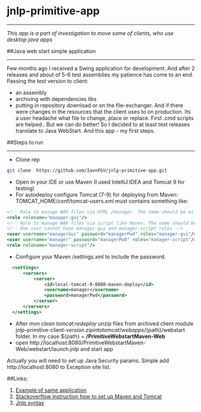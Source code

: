 # jnlp-primitive-app

---

*This app is a part of investigation to move some of clients, who use desktop java apps*


##Java web start simple application

---

Few months ago I received a Swing application for development. 
And after 2 releases and about of 5-6 test assemblies my 
patience has come to an end. 
Passing the test version to client: 
* an assembly
* archiving with dependencies libs 
* putting in repository download or on the file-exchanger. 
And if there were changes in the resources that the client uses to on production.
Its a user headache what file to change, place or replace.
First .cmd scripts are helped.. But we can do better!
So I decided to at least test releases translate to Java WebStart. 
And this app - my first steps.

##Steps to run

---

* Clone rep
```bash
git clone  https://github.com/IavnFGV/jnlp-primitive-app.git
```

* Open in your IDE or use Maven (I used IntelliJ IDEA and Tomcat 9 for testing)
* For autodeploy configure Tomcat (7-9) for deploying from Maven:
    TOMCAT_HOME/conf/tomcat-users.xml must contains something like:

```xml
<!-- Role to manage WAR files via HTML /manager. The name should be as is! -->
<role rolename="manager-gui"/>
<!-- Role to manage WAR files via script like Maven. The name should be as is! -->
<!-- One user cannot have manager-gui and manager-script roles -->
<user username="managerGui" password="managerPwd" roles="manager-gui"/>
<user username="manager" password="managerPwd" roles="manager-script"/>
<role rolename="manager-script"/>
```
* Configure your Maven /settings.xml to include the password.
  
```xml
  <settings>
      <servers>
          <server>
              <id>local-tomcat-9-8080-maven-deploy</id>
              <username>manager</username>
              <password>managerPwd</password>
          </server>
      </servers>  
  </settings>
```

* After *mvn clean tomcat:redeploy* unzip files from archived client module jnlp-primitive-client-${version}.zip
into  tomcat/webapps/${path}/webstart folder.
In my case ${path} = **/PrimitiveWebstartMaven-Web** 
* open http://localhost:8080/PrimitiveWebstartMaven-Web/webstart/launch.jnlp and start app

Actually you will need to set up Java Security params. Simple add http://localhost:8080 to Exception site list.

##Links:
1. [Example of same application](http://www.shaunabram.com/swing-webstart-maven-example/)
2. [Stackoverflow instruction how to set up Maven and Tomcat](http://stackoverflow.com/a/16292897/5645883)
3. [Jnlp syntax](http://docs.oracle.com/javase/1.5.0/docs/guide/javaws/developersguide/syntax.html)










